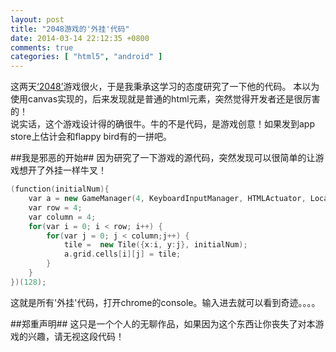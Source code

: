 ```yaml
---
layout: post
title: "2048游戏的'外挂'代码"
date: 2014-03-14 22:12:35 +0800
comments: true
categories: [ "html5", "android" ]
---
```

这两天[‘2048’][1]游戏很火，于是我秉承这学习的态度研究了一下他的代码。 
本以为使用canvas实现的，后来发现就是普通的html元素，突然觉得开发者还是很厉害的！  
说实话，这个游戏设计得的确很牛。牛的不是代码，是游戏创意！如果发到app store上估计会和flappy bird有的一拼吧。

<!--more-->

##我是邪恶的开始##
因为研究了一下游戏的源代码，突然发现可以很简单的让游戏想开了外挂一样牛叉！

``` cpp
(function(initialNum){
	var a = new GameManager(4, KeyboardInputManager, HTMLActuator, LocalScoreManager);
	var row = 4;
	var column = 4;
	for(var i = 0; i < row; i++) {
		for(var j = 0; j < column;j++) {
			tile =  new Tile({x:i, y:j}, initialNum);
			a.grid.cells[i][j] = tile;
		}
	}
})(128);
```

这就是所有'外挂'代码，打开chrome的console。输入进去就可以看到奇迹。。。。

##郑重声明##
这只是一个个人的无聊作品，如果因为这个东西让你丧失了对本游戏的兴趣，请无视这段代码！


[1]:http://gabrielecirulli.github.io/2048/
